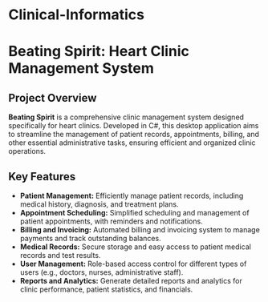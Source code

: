 # Clinical-Informatics
# Beating Spirit: Heart Clinic Management System

## Project Overview

**Beating Spirit** is a comprehensive clinic management system designed specifically for heart clinics. Developed in C#, this desktop application aims to streamline the management of patient records, appointments, billing, and other essential administrative tasks, ensuring efficient and organized clinic operations.

## Key Features

- **Patient Management:** Efficiently manage patient records, including medical history, diagnosis, and treatment plans.
- **Appointment Scheduling:** Simplified scheduling and management of patient appointments, with reminders and notifications.
- **Billing and Invoicing:** Automated billing and invoicing system to manage payments and track outstanding balances.
- **Medical Records:** Secure storage and easy access to patient medical records and test results.
- **User Management:** Role-based access control for different types of users (e.g., doctors, nurses, administrative staff).
- **Reports and Analytics:** Generate detailed reports and analytics for clinic performance, patient statistics, and financials.

